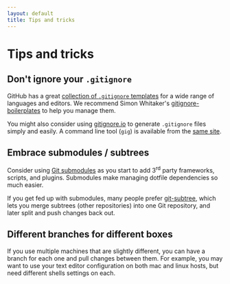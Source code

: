 ```yaml
---
layout: default
title: Tips and tricks
---
```


# Tips and tricks

## Don't ignore your `.gitignore`

GitHub has a great [collection of `.gitignore` templates](https://github.com/github/gitignore) for a wide range of languages and editors. We recommend Simon Whitaker's [gitignore-boilerplates](https://github.com/simonwhitaker/gibo) to help you manage them.

You might also consider using [gitignore.io](https://gitignore.io) to generate `.gitignore` files simply and easily. A command line tool (`gig`) is available from the [same site](https://docs.gitignore.io/install/command-line).

## Embrace submodules / subtrees

Consider using [Git submodules](https://help.github.com/submodules/) as you
start to add 3<sup>rd</sup> party frameworks, scripts, and plugins. Submodules make
managing dotfile dependencies so much easier.

If you get fed up with submodules, many people prefer
[git-subtree](https://github.com/git/git/blob/master/contrib/subtree/git-subtree.txt),
which lets you merge subtrees (other repositories) into one Git repository, and
later split and push changes back out.

## Different branches for different boxes

If you use multiple machines that are slightly different, you can have a branch for each one and pull changes between them. For example, you may want to use your text editor configuration on both mac and linux hosts, but need different shells settings on each.
